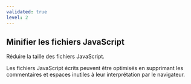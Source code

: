 ```yaml
---
validated: true
level: 2
---
```


## Minifier les fichiers JavaScript

Réduire la taille des fichiers JavaScript.

Les fichiers JavaScript écrits peuvent être optimisés en supprimant les commentaires et espaces inutiles à leur interprétation par le navigateur.
